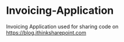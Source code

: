 # Invoicing-Application
Invoicing Application used for sharing code on https://blog.ithinksharepoint.com
